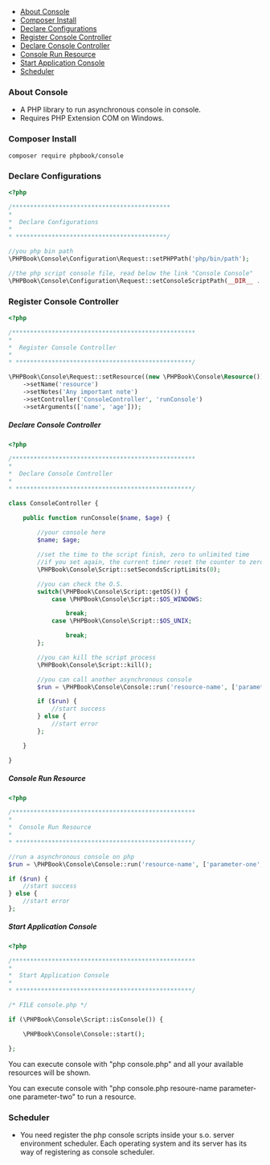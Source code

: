     
+ [About Console](#about-console)
+ [Composer Install](#composer-install)
+ [Declare Configurations](#declare-configurations)
+ [Register Console Controller](#register-console-controller)
+ [Declare Console Controller](#declare-console-controller)
+ [Console Run Resource](#console-run-resource)
+ [Start Application Console](#start-application-console)
+ [Scheduler](#scheduler)

### About Console

- A PHP library to run asynchronous console in console.
- Requires PHP Extension COM on Windows.

### Composer Install

	composer require phpbook/console
	
### Declare Configurations

```php
<?php

/********************************************
* 
*  Declare Configurations
* 
* ******************************************/

//you php bin path
\PHPBook\Console\Configuration\Request::setPHPPath('php/bin/path');

//the php script console file, read below the link "Console Console"
\PHPBook\Console\Configuration\Request::setConsoleScriptPath(__DIR__ . DIRECTORY_SEPARATOR . 'console.php');


```

### Register Console Controller

```php
<?php

/***************************************************
* 
*  Register Console Controller
* 
* *************************************************/

\PHPBook\Console\Request::setResource((new \PHPBook\Console\Resource())
	->setName('resource')
	->setNotes('Any important note')
	->setController('ConsoleController', 'runConsole')
	->setArguments(['name', 'age']));

```

##### Declare Console Controller

```php
<?php

/***************************************************
* 
*  Declare Console Controller
* 
* *************************************************/

class ConsoleController {

	public function runConsole($name, $age) {
		
		//your console here
		$name; $age;

		//set the time to the script finish, zero to unlimited time
		//if you set again, the current timer reset the counter to zero, and starts counting again
		\PHPBook\Console\Script::setSecondsScriptLimits(0);

		//you can check the O.S.
		switch(\PHPBook\Console\Script::getOS()) {
			case \PHPBook\Console\Script::$OS_WINDOWS:

				break;
			case \PHPBook\Console\Script::$OS_UNIX;

				break;
		};

		//you can kill the script process
		\PHPBook\Console\Script::kill();

		//you can call another asynchronous console
		$run = \PHPBook\Console\Console::run('resource-name', ['parameter-one', 'parameter-two']);

		if ($run) {
			//start success
		} else {
			//start error
		};

	}

}

```

##### Console Run Resource

```php
<?php

/***************************************************
* 
*  Console Run Resource
* 
* *************************************************/

//run a asynchronous console on php
$run = \PHPBook\Console\Console::run('resource-name', ['parameter-one', 'parameter-two']);

if ($run) {
	//start success
} else {
	//start error
};

```

##### Start Application Console

```php
<?php

/***************************************************
* 
*  Start Application Console
* 
* *************************************************/

/* FILE console.php */

if (\PHPBook\Console\Script::isConsole()) {

	\PHPBook\Console\Console::start();

};

```

You can execute console with "php console.php" and all your available resources will be shown.

You can execute console with "php console.php resoure-name parameter-one parameter-two" to run a resource.

### Scheduler

- You need register the php console scripts inside your s.o. server environment scheduler. Each operating system and its server has its way of registering as console scheduler.